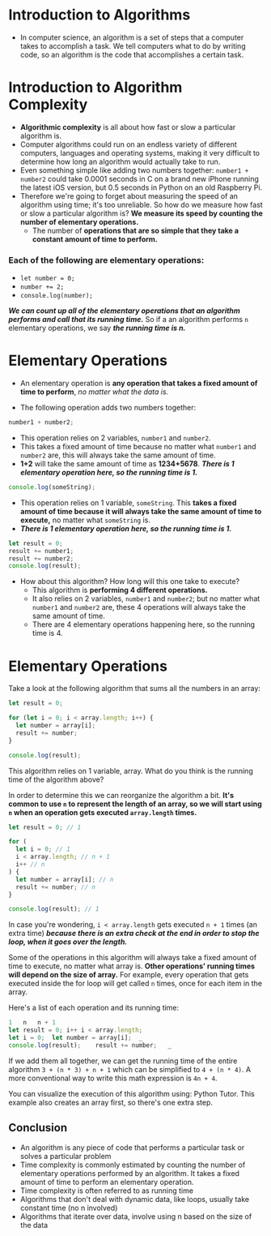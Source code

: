 # Introduction to Algorithms
* In computer science, an algorithm is a set of steps that a computer takes to accomplish a task. We tell computers what to do by writing code, so an algorithm is the code that accomplishes a certain task.

# Introduction to Algorithm Complexity
* **Algorithmic complexity** is all about how fast or slow a particular algorithm is.
* Computer algorithms could run on an endless variety of different computers, languages and operating systems, making it very difficult to determine how long an algorithm would actually take to run.
* Even something simple like adding two numbers together: ```number1 + number2``` could take 0.0001 seconds in C on a brand new iPhone running the latest iOS version, but 0.5 seconds in Python on an old Raspberry Pi.
* Therefore we're going to forget about measuring the speed of an algorithm using time; it's too unreliable. So how do we measure how fast or slow a particular algorithm is? **We measure its speed by counting the number of elementary operations.**
  * The number of **operations that are so simple that they take a constant amount of time to perform.**

### Each of the following are elementary operations:

* ```let number = 0;```
* ```number += 2;```
* ```console.log(number);```

***We can count up all of the elementary operations that an algorithm performs and call that its running time.*** So if a an algorithm performs ```n``` elementary operations, we say ***the running time is n.***

# Elementary Operations
* An elementary operation is **any operation that takes a fixed amount of time to perform**, *no matter what the data is.*

* The following operation adds two numbers together:
```javascript
number1 + number2;
```
* This operation relies on 2 variables, ```number1``` and ```number2```.
* This takes a fixed amount of time because no matter what ```number1``` and ```number2``` are, this will always take the same amount of time.
* **1+2** will take the same amount of time as **1234+5678**. ***There is 1 elementary operation here, so the running time is 1.***
```javascript
console.log(someString);
```
* This operation relies on 1 variable, ```someString```. This **takes a fixed amount of time because it will always take the same amount of time to execute,** no matter what ```someString``` is. 
* ***There is 1 elementary operation here, so the running time is 1.***
```javascript
let result = 0;
result += number1;
result += number2;
console.log(result);
```
* How about this algorithm? How long will this one take to execute?
  * This algorithm is **performing 4 different operations.** 
  * It also relies on 2 variables, ```number1``` and ```number2```; but no matter what ```number1``` and ```number2``` are, these 4 operations will always take the same amount of time.
  * There are 4 elementary operations happening here, so the running time is 4.

# Elementary Operations
Take a look at the following algorithm that sums all the numbers in an array:
```javascript
let result = 0;

for (let i = 0; i < array.length; i++) {
  let number = array[i];
  result += number;
}

console.log(result);
```
This algorithm relies on 1 variable, array. What do you think is the running time of the algorithm above?

In order to determine this we can reorganize the algorithm a bit. **It's common to use ```n``` to represent the length of an array, so we will start using ```n``` when an operation gets executed ```array.length``` times.**
```javascript
let result = 0; // 1

for (
  let i = 0; // 1
  i < array.length; // n + 1
  i++ // n
) {
  let number = array[i]; // n
  result += number; // n
}

console.log(result); // 1
```
In case you're wondering, ```i < array.length``` gets executed ```n + 1``` times (an extra time) ***because there is an extra check at the end in order to stop the loop, when it goes over the length.***

Some of the operations in this algorithm will always take a fixed amount of time to execute, no matter what array is. **Other operations' running times will depend on the size of array.** For example, every operation that gets executed inside the for loop will get called ```n``` times, once for each item in the array.

Here's a list of each operation and its running time:
```javascript
1	n	n + 1
let result = 0;	i++	i < array.length;
let i = 0;	let number = array[i];	_
console.log(result);	result += number;	_
```
If we add them all together, we can get the running time of the entire algorithm ```3 + (n * 3) + n + 1``` which can be simplified to ```4 + (n * 4)```. A more conventional way to write this math expression is ```4n + 4```.

You can visualize the execution of this algorithm using: Python Tutor. This example also creates an array first, so there's one extra step.

## Conclusion
* An algorithm is any piece of code that performs a particular task or solves a particular problem
* Time complexity is commonly estimated by counting the number of elementary operations performed by an algorithm. It takes a fixed amount of time to perform an elementary operation.
* Time complexity is often referred to as running time
* Algorithms that don't deal with dynamic data, like loops, usually take constant time (no n involved)
* Algorithms that iterate over data, involve using n based on the size of the data
